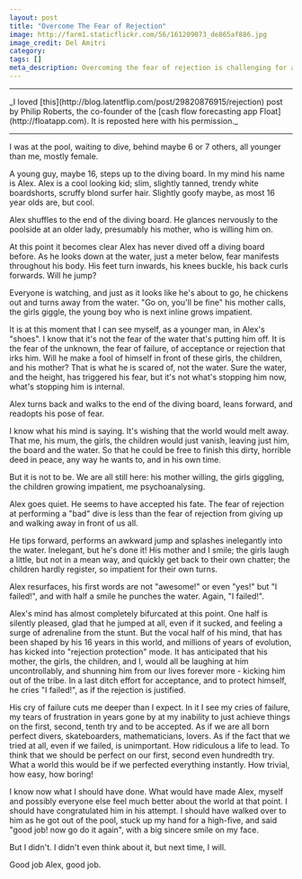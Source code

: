 ```yaml
---
layout: post
title: "Overcome The Fear of Rejection"
image: http://farm1.staticflickr.com/56/161209073_de865af886.jpg
image_credit: Del Amitri
category: 
tags: []
meta_description: Overcoming the fear of rejection is challenging for all of us. There are many lessons to be learned from children.
---
```


<hr/>
_I loved [this](http://blog.latentflip.com/post/29820876915/rejection) post by Philip Roberts, the co-founder of the [cash flow forecasting app Float](http://floatapp.com). It is reposted here with his permission._
<hr/>

I was at the pool, waiting to dive, behind maybe 6 or 7 others, all younger than me, mostly female.

A young guy, maybe 16, steps up to the diving board. In my mind his name is Alex. Alex is a cool looking kid; slim, slightly tanned, trendy white boardshorts, scruffy blond surfer hair. Slightly goofy maybe, as most 16 year olds are, but cool.

Alex shuffles to the end of the diving board. He glances nervously to the poolside at an older lady, presumably his mother, who is willing him on.

At this point it becomes clear Alex has never dived off a diving board before. As he looks down at the water, just a meter below, fear manifests throughout his body. His feet turn inwards, his knees buckle, his back curls forwards. Will he jump?

Everyone is watching, and just as it looks like he's about to go, he chickens out and turns away from the water. "Go on, you'll be fine" his mother calls, the girls giggle, the young boy who is next inline grows impatient.

It is at this moment that I can see myself, as a younger man, in Alex's "shoes". I know that it's not the fear of the water that's putting him off. It is the fear of the unknown, the fear of failure, of acceptance or rejection that irks him. Will he make a fool of himself in front of these girls, the children, and his mother? That is what he is scared of, not the water. Sure the water, and the height, has triggered his fear, but it's not what's stopping him now, what's stopping him is internal.

Alex turns back and walks to the end of the diving board, leans forward, and readopts his pose of fear.

I know what his mind is saying. It's wishing that the world would melt away. That me, his mum, the girls, the children would just vanish, leaving just him, the board and the water. So that he could be free to finish this dirty, horrible deed in peace, any way he wants to, and in his own time.

But it is not to be. We are all still here: his mother willing, the girls giggling, the children growing impatient, me psychoanalysing.

Alex goes quiet. He seems to have accepted his fate. The fear of rejection at performing a "bad" dive is less than the fear of rejection from giving up and walking away in front of us all.

He tips forward, performs an awkward jump and splashes inelegantly into the water. Inelegant, but he's done it! His mother and I smile; the girls laugh a little, but not in a mean way, and quickly get back to their own chatter; the children hardly register, so impatient for their own turns.

Alex resurfaces, his first words are not "awesome!" or even "yes!" but "I failed!", and with half a smile he punches the water. Again, "I failed!".

Alex's mind has almost completely bifurcated at this point. One half is silently pleased, glad that he jumped at all, even if it sucked, and feeling a surge of adrenaline from the stunt. But the vocal half of his mind, that has been shaped by his 16 years in this world, and millions of years of evolution, has kicked into "rejection protection" mode. It has anticipated that his mother, the girls, the children, and I, would all be laughing at him uncontrollably, and shunning him from our lives forever more - kicking him out of the tribe. In a last ditch effort for acceptance, and to protect himself, he cries "I failed!", as if the rejection is justified.

His cry of failure cuts me deeper than I expect. In it I see my cries of failure, my tears of frustration in years gone by at my inability to just achieve things on the first, second, tenth try and to be accepted. As if we are all born perfect divers, skateboarders, mathematicians, lovers. As if the fact that we tried at all, even if we failed, is unimportant. How ridiculous a life to lead. To think that we should be perfect on our first, second even hundredth try. What a world this would be if we perfected everything instantly. How trivial, how easy, how boring!

I know now what I should have done. What would have made Alex, myself and possibly everyone else feel much better about the world at that point. I should have congratulated him in his attempt. I should have walked over to him as he got out of the pool, stuck up my hand for a high-five, and said "good job! now go do it again", with a big sincere smile on my face.

But I didn't. I didn't even think about it, but next time, I will.

Good job Alex, good job.